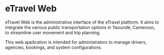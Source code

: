 # eTravel Web
eTravel Web is the administrative interface of the eTravel platform.
It aims to integrate the various public transportation options in Yaoundé, Cameroon, to streamline user movement and trip planning.

This web application is intended for administrators to manage drivers, agencies, bookings, and system configurations.
